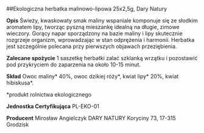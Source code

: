 ##Ekologiczna herbatka malinowo-lipowa 25x2,5g, Dary Natury

**Opis** Świeży, kwaskowaty smak maliny wspaniale komponuje się ze słodkim aromatem lipy, tworząc pyszną mieszankę idealną na długie, zimowe wieczory. Gorący napar sporządzony na bazie maliny i lipy skutecznie rozgrzeje organizm, wprowadzając w stan odprężenia i harmonii. Herbatka jest szczególnie polecana przy pierwszych objawach przeziębienia.

**Zalecane spożycie** 1 saszetkę herbatki zalać szklanką wrzątku i pozostawić pod przykryciem do zaparzenia na około 10-15 minut.

**Skład** Owoc maliny\* 40%, owoc dzikiej róży\*, kwiat lipy\* 20%, kwiat hibiskusa\*.  

\*produkt rolnictwa ekologicznego

**Jednostka Certyfikująca** PL-EKO-01

**Producent** Mirosław Angielczyk DARY NATURY
Koryciny 73, 17-315 Grodzisk

